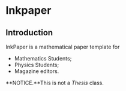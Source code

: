 <script type="text/javascript" src="http://cdn.mathjax.org/mathjax/latest/MathJax.js?config=default"></script>
# Inkpaper

## Introduction

InkPaper is a mathematical paper template for

- Mathematics Students;
- Physics Students;
- Magazine editors.

**NOTICE.**This is not a *Thesis* class.